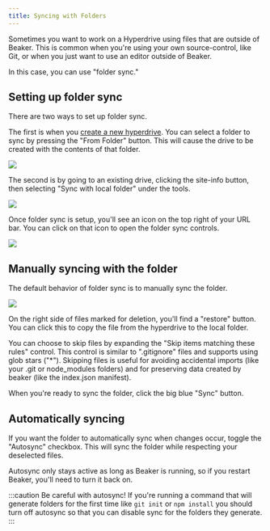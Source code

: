 ```yaml
---
title: Syncing with Folders
---
```


Sometimes you want to work on a Hyperdrive using files that are outside of Beaker. This is common when you're using your own source-control, like Git, or when you just want to use an editor outside of Beaker.

In this case, you can use "folder sync."

## Setting up folder sync

There are two ways to set up folder sync.

The first is when you [create a new hyperdrive](../creating-new-hyperdrives.md). You can select a folder to sync by pressing the "From Folder" button. This will cause the drive to be created with the contents of that folder.

<img className="centered" src="/img/folder-sync-create-drive.png" />

The second is by going to an existing drive, clicking the site-info button, then selecting "Sync with local folder" under the tools.

<img className="centered" src="/img/folder-sync-from-tools.png" />

Once folder sync is setup, you'll see an icon on the top right of your URL bar. You can click on that icon to open the folder sync controls.

<img className="centered" src="/img/folder-sync-controls.png" />


## Manually syncing with the folder

The default behavior of folder sync is to manually sync the folder.

<img className="centered" src="/img/folder-sync-restore.png" />

On the right side of files marked for deletion, you'll find a "restore" button. You can click this to copy the file from the hyperdrive to the local folder.

You can choose to skip files by expanding the "Skip items matching these rules" control. This control is similar to ".gitignore" files and supports using glob stars ("*"). Skipping files is useful for avoiding accidental imports (like your .git or node_modules folders) and for preserving data created by beaker (like the index.json manifest).

When you're ready to sync the folder, click the big blue "Sync" button.

## Automatically syncing

If you want the folder to automatically sync when changes occur, toggle the "Autosync" checkbox. This will sync the folder while respecting your deselected files.

Autosync only stays active as long as Beaker is running, so if you restart Beaker, you'll need to turn it back on.

:::caution
Be careful with autosync! If you're running a command that will generate folders for the first time like `git init` or `npm install` you should turn off autosync so that you can disable sync for the folders they generate.
:::